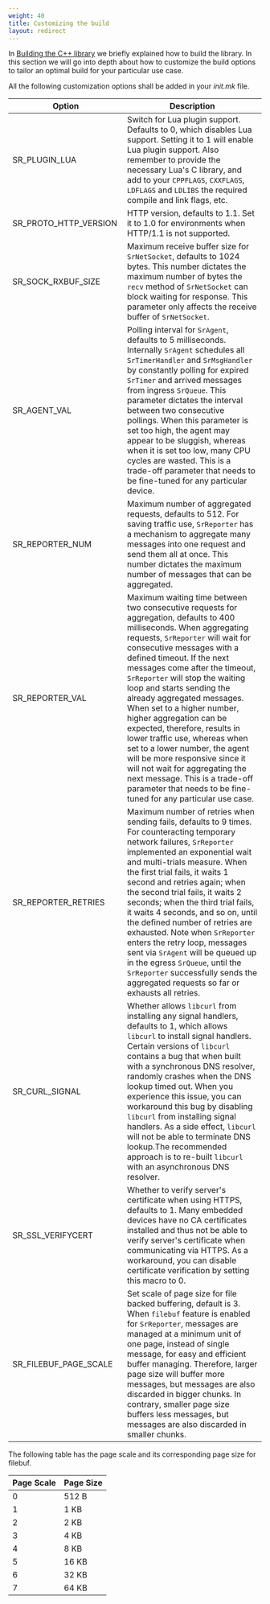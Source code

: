 ```yaml
---
weight: 40
title: Customizing the build
layout: redirect
---
```


In [Building the C++ library](/guides/device-sdk/cpp/#build) we briefly explained how to build the library. In this section we will go into depth about how to customize the build options to tailor an optimal build for your particular use case.

All the following customization options shall be added in your *init.mk* file.

Option                  |  Description  
------------------------|------------------------
SR_PLUGIN_LUA <span style="display:inline-block; width:200px"> </span>           |  Switch for Lua plugin support. Defaults to 0, which disables Lua support. Setting it to 1 will enable Lua plugin support. Also remember to provide the necessary Lua's C library, and add to your `CPPFLAGS`, `CXXFLAGS`, `LDFLAGS` and `LDLIBS` the required compile and link flags, etc.
SR_PROTO_HTTP_VERSION   |  HTTP version, defaults to 1.1. Set it to 1.0 for environments when HTTP/1.1 is not supported.
SR_SOCK_RXBUF_SIZE      |  Maximum receive buffer size for `SrNetSocket`, defaults to 1024 bytes. This number dictates the maximum number of bytes the `recv` method of `SrNetSocket` can block waiting for response. This parameter only affects the receive buffer of `SrNetSocket`.
SR_AGENT_VAL            |  Polling interval for `SrAgent`, defaults to 5 milliseconds. Internally `SrAgent` schedules all `SrTimerHandler` and `SrMsgHandler` by constantly polling for expired `SrTimer` and arrived messages from ingress `SrQueue`. This parameter dictates the interval between two consecutive pollings. When this parameter is set too high, the agent may appear to be sluggish, whereas when it is set too low, many CPU cycles are wasted. This is a trade-off parameter that needs to be fine-tuned for any particular device.
SR_REPORTER_NUM         |  Maximum number of aggregated requests, defaults to 512. For saving traffic use, `SrReporter` has a mechanism to aggregate many messages into one request and send them all at once. This number dictates the maximum number of messages that can be aggregated.
SR_REPORTER_VAL         |  Maximum waiting time between two consecutive requests for aggregation, defaults to 400 milliseconds. When aggregating requests, `SrReporter` will wait for consecutive messages with a defined timeout. If the next messages come after the timeout, `SrReporter` will stop the waiting loop and starts sending the already aggregated messages. When set to a higher number, higher aggregation can be expected, therefore, results in lower traffic use, whereas when set to a lower number, the agent will be more responsive since it will not wait for aggregating the next message. This is a trade-off parameter that needs to be fine-tuned for any particular use case.
SR_REPORTER_RETRIES     |  Maximum number of retries when sending fails, defaults to 9 times. For counteracting temporary network failures, `SrReporter` implemented an exponential wait and multi-trials measure. When the first trial fails, it waits 1 second and retries again; when the second trial fails, it waits 2 seconds; when the third trial fails, it waits 4 seconds, and so on, until the defined number of retries are exhausted. Note when `SrReporter` enters the retry loop, messages sent via `SrAgent` will be queued up in the egress `SrQueue`, until the `SrReporter` successfully sends the aggregated requests so far or exhausts all retries.
SR_CURL_SIGNAL          |  Whether allows `libcurl` from installing any signal handlers, defaults to 1, which allows `libcurl` to install signal handlers. Certain versions of `libcurl` contains a bug that when built with a synchronous DNS resolver, randomly crashes when the DNS lookup timed out. When you experience this issue, you can workaround this bug by disabling `libcurl` from installing signal handlers. As a side effect, `libcurl` will not be able to terminate DNS lookup.The recommended approach is to re-built `libcurl` with an asynchronous DNS resolver.
SR_SSL_VERIFYCERT  |  Whether to verify server's certificate when using HTTPS, defaults to 1. Many embedded devices have no CA certificates installed and thus not be able to verify server's certificate when communicating via HTTPS. As a workaround, you can disable certificate verification by setting this macro to 0.
SR_FILEBUF_PAGE_SCALE  |  Set scale of page size for file backed buffering, default is 3. When `filebuf` feature is enabled for `SrReporter`, messages are managed at a minimum unit of one page, instead of single message, for easy and efficient buffer managing. Therefore, larger page size will buffer more messages, but messages are also discarded in bigger chunks. In contrary, smaller page size buffers less messages, but messages are also discarded in smaller chunks.

The following table has the page scale and its corresponding page size for filebuf.

Page Scale  |  Page Size
---|---
0  |  512 B
1  |  1 KB
2  |  2 KB
3  |  4 KB
4  |  8 KB
5  |  16 KB
6  |  32 KB
7  |  64 KB
